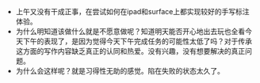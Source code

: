 - 上午又没有干成正事，在尝试如何在ipad和surface上都实现较好的手写标注体验。
- 为什么明知道该做什么就是不愿意做呢？知道明天能否开心地出去玩也全看今天下午的表现了，是因为觉得今天下午完成任务的可能性太低了吗？对于传承这方面的写作内容缺乏真正的认同和热爱。没有兴趣，没有想要解决的真正问题。
- 为什么会这样呢？就是习得性无助的感觉。陷在失败的状态太久了。
